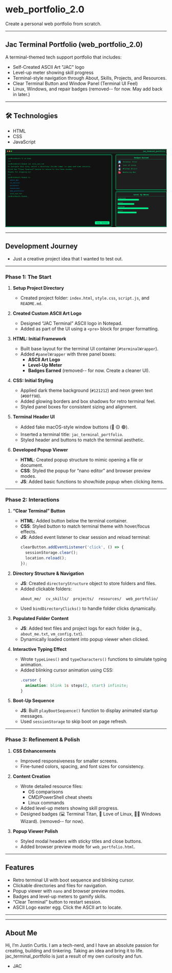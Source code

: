 # web_portfolio_2.0
Create a personal web portfolio from scratch.

---

## Jac Terminal Portfolio (web_portfolio_2.0)
A terminal-themed tech support portfolio that includes:   
- Self-Created ASCII Art "JAC" logo
- Level-up meter showing skill progress
- Terminal-style navigation through About, Skills, Projects, and Resources.
- Clear Terminal Button and Window Panel (Terminal UI Feel)
- Linux, Windows, and repair badges (removed-- for now. May add back in later.)

---

## 🛠 Technologies
- HTML
- CSS 
- JavaScript

![WebSite_View](Assets/image2.png)

---

## Development Journey
- Just a creative project idea that I wanted to test out.
---

### Phase 1: The Start
1. **Setup Project Directory**
   - Created project folder: `index.html`, `style.css`, `script.js`, and `README.md`.  

2. **Created Custom ASCII Art Logo**
   - Designed “JAC Terminal” ASCII logo in Notepad.
   - Added as part of the UI using a `<pre>` block for proper formatting.

3. **HTML: Initial Framework**
   - Built base layout for the terminal UI container (`#terminalWrapper`).  
   - Added `#panelWrapper` with three panel boxes:
     - **ASCII Art Logo**
     - **Level-Up Meter**
     - **Badges Earned** (removed-- for now. Create a cleaner UI).

4. **CSS: Initial Styling**
   - Applied dark theme background (`#121212`) and neon green text (`#00ff90`).  
   - Added glowing borders and box shadows for retro terminal feel.  
   - Styled panel boxes for consistent sizing and alignment.

5. **Terminal Header UI**
   - Added fake macOS-style window buttons (🔴 🟡 🟢).
   - Inserted a terminal title: `jac_terminal_portfolio`.
   - Styled header and buttons to match the terminal aesthetic.

6. **Developed Popup Viewer**
   - **HTML**: Created popup structure to mimic opening a file or document.  
   - **CSS**: Styled the popup for “nano editor” and browser preview modes.  
   - **JS**: Added basic functions to show/hide popup when clicking items.  

---

### Phase 2: Interactions
1. **“Clear Terminal” Button**
   - **HTML**: Added button below the terminal container.  
   - **CSS**: Styled button to match terminal theme with hover/focus effects.  
   - **JS**: Added event listener to clear session and reload terminal:  
     ```js
     clearButton.addEventListener('click', () => {
       sessionStorage.clear();
       location.reload();
     });
     ```

2. **Directory Structure & Navigation**
   - **JS**: Created `directoryStructure` object to store folders and files.  
   - Added clickable folders:
     ```
     about_me/  cv_skills/  projects/  resources/  web_portfolio/
     ```
   - Used `bindDirectoryClicks()` to handle folder clicks dynamically.  

3. **Populated Folder Content**
   - **JS**: Added text files and project logs for each folder (e.g., `about_me.txt`, `vm_config.txt`).  
   - Dynamically loaded content into popup viewer when clicked.  

4. **Interactive Typing Effect**
   - Wrote `typeLines()` and `typeCharacters()` functions to simulate typing animation.  
   - Added blinking cursor animation using CSS:
     ```css
     .cursor {
       animation: blink 1s steps(2, start) infinite;
     }
     ```

5. **Boot-Up Sequence**
   - **JS**: Built `playBootSequence()` function to display animated startup messages.  
   - Used `sessionStorage` to skip boot on page refresh.  

---

### Phase 3: Refinement & Polish
1. **CSS Enhancements**
   - Improved responsiveness for smaller screens.  
   - Fine-tuned colors, spacing, and font sizes for consistency.  

2. **Content Creation**
   - Wrote detailed resource files:  
     - OS comparisons  
     - CMD/PowerShell cheat sheets  
     - Linux commands
   - Added level-up meters showing skill progress.  
   - Designed badges (💻 Terminal Titan, 🐧 Love of Linux, 🧙‍♂️ Windows Wizard). (removed-- for now).

3. **Popup Viewer Polish**
   - Styled modal headers with sticky titles and close buttons.
   - Added browser preview mode for `web_portfolio.html`.

---

## Features
- Retro terminal UI with boot sequence and blinking cursor.  
- Clickable directories and files for navigation.  
- Popup viewer with `nano` and browser preview modes.  
- Badges and level-up meters to gamify skills.
- “Clear Terminal” button to restart session.  
- ASCII Logo easter egg. Click the ASCII art to locate.

--- 

---

## About Me
Hi, I’m Justin Curtis. I am a tech-nerd, and I have an absolute passion for creating, building and tinkering. Taking an idea and bring it to life. jac_terminal_portfolio is just a result of my own curiosity and fun.

- JAC